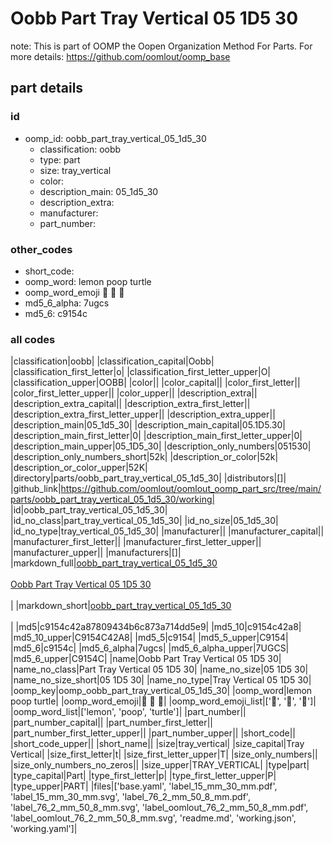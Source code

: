 # Oobb Part Tray Vertical 05 1D5 30  

note: This is part of OOMP the Oopen Organization Method For Parts. For more details: https://github.com/oomlout/oomp_base

##  part details





### id
* oomp_id: oobb_part_tray_vertical_05_1d5_30
  * classification: oobb
  * type: part
  * size: tray_vertical
  * color: 
  * description_main: 05_1d5_30
  * description_extra: 
  * manufacturer: 
  * part_number: 

### other_codes
* short_code: 
* oomp_word: lemon poop turtle
* oomp_word_emoji :lemon: :poop: :turtle:
* md5_6_alpha: 7ugcs
* md5_6: c9154c

### all codes 
|classification|oobb|
|classification_capital|Oobb|
|classification_first_letter|o|
|classification_first_letter_upper|O|
|classification_upper|OOBB|
|color||
|color_capital||
|color_first_letter||
|color_first_letter_upper||
|color_upper||
|description_extra||
|description_extra_capital||
|description_extra_first_letter||
|description_extra_first_letter_upper||
|description_extra_upper||
|description_main|05_1d5_30|
|description_main_capital|05.1D5.30|
|description_main_first_letter|0|
|description_main_first_letter_upper|0|
|description_main_upper|05_1D5_30|
|description_only_numbers|051530|
|description_only_numbers_short|52k|
|description_or_color|52k|
|description_or_color_upper|52K|
|directory|parts/oobb_part_tray_vertical_05_1d5_30|
|distributors|[]|
|github_link|https://github.com/oomlout/oomlout_oomp_part_src/tree/main/parts/oobb_part_tray_vertical_05_1d5_30/working|
|id|oobb_part_tray_vertical_05_1d5_30|
|id_no_class|part_tray_vertical_05_1d5_30|
|id_no_size|05_1d5_30|
|id_no_type|tray_vertical_05_1d5_30|
|manufacturer||
|manufacturer_capital||
|manufacturer_first_letter||
|manufacturer_first_letter_upper||
|manufacturer_upper||
|manufacturers|[]|
|markdown_full|[oobb_part_tray_vertical_05_1d5_30](https://github.com/oomlout/oomlout_oomp_part_src/tree/main/parts/oobb_part_tray_vertical_05_1d5_30/working)<br>[](https://github.com/oomlout/oomlout_oomp_part_src/tree/main/parts/oobb_part_tray_vertical_05_1d5_30/working)<br>[Oobb Part Tray Vertical 05 1D5 30](https://github.com/oomlout/oomlout_oomp_part_src/tree/main/parts/oobb_part_tray_vertical_05_1d5_30/working)<br><br>|
|markdown_short|[oobb_part_tray_vertical_05_1d5_30](https://github.com/oomlout/oomlout_oomp_part_src/tree/main/parts/oobb_part_tray_vertical_05_1d5_30/working)<br><br>|
|md5|c9154c42a87809434b6c873a714dd5e9|
|md5_10|c9154c42a8|
|md5_10_upper|C9154C42A8|
|md5_5|c9154|
|md5_5_upper|C9154|
|md5_6|c9154c|
|md5_6_alpha|7ugcs|
|md5_6_alpha_upper|7UGCS|
|md5_6_upper|C9154C|
|name|Oobb Part Tray Vertical 05 1D5 30|
|name_no_class|Part Tray Vertical 05 1D5 30|
|name_no_size|05 1D5 30|
|name_no_size_short|05 1D5 30|
|name_no_type|Tray Vertical 05 1D5 30|
|oomp_key|oomp_oobb_part_tray_vertical_05_1d5_30|
|oomp_word|lemon poop turtle|
|oomp_word_emoji|:lemon: :poop: :turtle:|
|oomp_word_emoji_list|[':lemon:', ':poop:', ':turtle:']|
|oomp_word_list|['lemon', 'poop', 'turtle']|
|part_number||
|part_number_capital||
|part_number_first_letter||
|part_number_first_letter_upper||
|part_number_upper||
|short_code||
|short_code_upper||
|short_name||
|size|tray_vertical|
|size_capital|Tray Vertical|
|size_first_letter|t|
|size_first_letter_upper|T|
|size_only_numbers||
|size_only_numbers_no_zeros||
|size_upper|TRAY_VERTICAL|
|type|part|
|type_capital|Part|
|type_first_letter|p|
|type_first_letter_upper|P|
|type_upper|PART|
|files|['base.yaml', 'label_15_mm_30_mm.pdf', 'label_15_mm_30_mm.svg', 'label_76_2_mm_50_8_mm.pdf', 'label_76_2_mm_50_8_mm.svg', 'label_oomlout_76_2_mm_50_8_mm.pdf', 'label_oomlout_76_2_mm_50_8_mm.svg', 'readme.md', 'working.json', 'working.yaml']|
